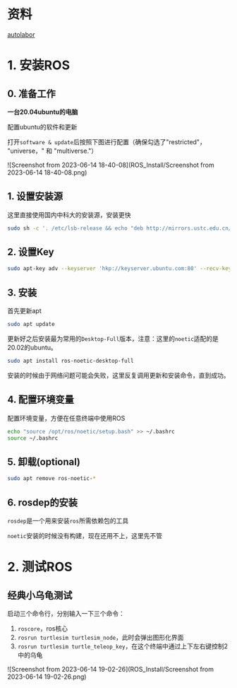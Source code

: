 # 资料

[autolabor](http://www.autolabor.com.cn/book/ROSTutorials/chapter1/12-roskai-fa-gong-ju-an-zhuang/124-an-zhuang-ros.html)



# 1. 安装ROS

## 0. 准备工作

**一台20.04ubuntu的电脑**



配置ubuntu的软件和更新

打开`software & update`后按照下图进行配置（确保勾选了"restricted"， "universe，" 和 "multiverse."）

![Screenshot from 2023-06-14 18-40-08](ROS_Install/Screenshot from 2023-06-14 18-40-08.png)



## 1. 设置安装源

这里直接使用国内中科大的安装源，安装更快

```bash
sudo sh -c '. /etc/lsb-release && echo "deb http://mirrors.ustc.edu.cn/ros/ubuntu/ `lsb_release -cs` main" > /etc/apt/sources.list.d/ros-latest.list'
```



## 2. 设置Key

```bash
sudo apt-key adv --keyserver 'hkp://keyserver.ubuntu.com:80' --recv-key C1CF6E31E6BADE8868B172B4F42ED6FBAB17C654
```



## 3. 安装

首先更新apt

```bash
sudo apt update
```



更新好之后安装最为常用的`Desktop-Full`版本，注意：这里的`noetic`适配的是20.02的ubuntu。

```bash
sudo apt install ros-noetic-desktop-full
```



安装的时候由于网络问题可能会失败，这里反复调用更新和安装命令，直到成功。



## 4. 配置环境变量

配置环境变量，方便在任意终端中使用ROS

```bash
echo "source /opt/ros/noetic/setup.bash" >> ~/.bashrc
source ~/.bashrc
```



## 5. 卸载(optional)

```bash
sudo apt remove ros-noetic-*
```



## 6. rosdep的安装

`rosdep`是一个用来安装`ros`所需依赖包的工具

`noetic`安装的时候没有构建，现在还用不上，这里先不管



# 2. 测试ROS

## 经典小乌龟测试

启动三个命令行，分别输入一下三个命令：

1. `roscore`，ros核心
2. `rosrun turtlesim turtlesim_node`，此时会弹出图形化界面
3. `rosrun turtlesim turtle_teleop_key`，在这个终端中通过上下左右键控制2中的乌龟

![Screenshot from 2023-06-14 19-02-26](ROS_Install/Screenshot from 2023-06-14 19-02-26.png)
